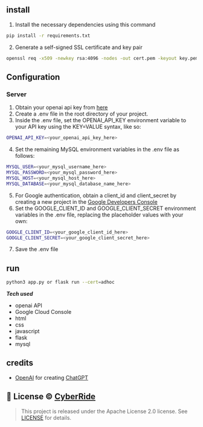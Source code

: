 ## install
1. Install the necessary dependencies using this command
```bash
pip install -r requirements.txt
```
2. Generate a self-signed SSL certificate and key pair
```bash
openssl req -x509 -newkey rsa:4096 -nodes -out cert.pem -keyout key.pem -days 365
```

## Configuration
### Server
1. Obtain your openai api key from [here](https://openai.com)
2. Create a .env file in the root directory of your project.
3. Inside the .env file, set the OPENAI_API_KEY environment variable to your API key using the KEY=VALUE syntax, like so: 
```bash
OPENAI_API_KEY=<your_openai_api_key_here>
```
4. Set the remaining MySQL environment variables in the .env file as follows:
```bash
MYSQL_USER=<your_mysql_username_here>
MYSQL_PASSWORD=<your_mysql_password_here>
MYSQL_HOST=<your_mysql_host_here>
MYSQL_DATABASE=<your_mysql_database_name_here>
```
5. For Google authentication, obtain a client_id and client_secret by creating a new project in the [Google Developers Console](https://console.cloud.google.com/apis/dashboard)
6. Set the GOOGLE_CLIENT_ID and GOOGLE_CLIENT_SECRET environment variables in the .env file, replacing the placeholder values with your own:
```bash
GOOGLE_CLIENT_ID=<your_google_client_id_here>
GOOGLE_CLIENT_SECRET=<your_google_client_secret_here>
```
7. Save the .env file 
## run
```bash
python3 app.py or flask run --cert=adhoc
```

***Tech used***
  - openai API
  - Google Cloud Console
  - html
  - css
  - javascript
  - flask
  - mysql


## credits
- [OpenAI](https://openai.com) for creating [ChatGPT](https://chat.openai.com/chat)

## 📝 License © [CyberRide](https://web.facebook.com/CyberRide/)

>This project is released under the Apache License 2.0 license.
See [LICENSE](./LICENSE) for details.
